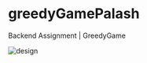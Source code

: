 # greedyGamePalash
Backend Assignment | GreedyGame

![design](https://photos.app.goo.gl/B2UUdjFznT2gcbKB8)
